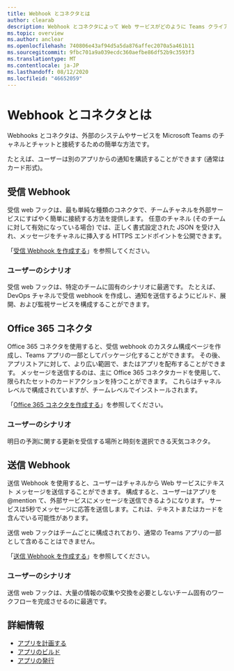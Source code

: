 ```yaml
---
title: Webhook とコネクタとは
author: clearab
description: Webhook とコネクタによって Web サービスがどのように Teams クライアントに接続されるかについて説明します。
ms.topic: overview
ms.author: anclear
ms.openlocfilehash: 740806e43af94d5a5da876affec2070a5a461b11
ms.sourcegitcommit: 9fbc701a9a039ecdc360aefbe86df52b9c3593f3
ms.translationtype: MT
ms.contentlocale: ja-JP
ms.lasthandoff: 08/12/2020
ms.locfileid: "46652059"
---
```

# <a name="what-are-webhooks-and-connectors"></a>Webhook とコネクタとは

Webhooks とコネクタは、外部のシステムやサービスを Microsoft Teams のチャネルとチャットと接続するための簡単な方法です。

たとえば、ユーザーは別のアプリからの通知を購読することができます (通常はカード形式)。

## <a name="incoming-webhooks"></a>受信 Webhook

受信 web フックは、最も単純な種類のコネクタで、チームチャネルを外部サービスにすばやく簡単に接続する方法を提供します。 任意のチャネル (そのチームに対して有効になっている場合) では、正しく書式設定された JSON を受け入れ、メッセージをチャネルに挿入する HTTPS エンドポイントを公開できます。

「[受信 Webhook を作成する](~/webhooks-and-connectors/how-to/add-incoming-webhook.md)」を参照してください。

### <a name="user-scenarios"></a>ユーザーのシナリオ

受信 web フックは、特定のチームに固有のシナリオに最適です。 たとえば、DevOps チャネルで受信 webhook を作成し、通知を送信するようにビルド、展開、および監視サービスを構成することができます。

## <a name="office-365-connectors"></a>Office 365 コネクタ

Office 365 コネクタを使用すると、受信 webhook のカスタム構成ページを作成し、Teams アプリの一部としてパッケージ化することができます。 その後、アプリストアに対して、より広い範囲で、またはアプリを配布することができます。 メッセージを送信するのは、主に Office 365 コネクタカードを使用して、限られたセットのカードアクションを持つことができます。 これらはチャネルレベルで構成されていますが、チームレベルでインストールされます。

「[Office 365 コネクタを作成する](~/webhooks-and-connectors/how-to/connectors-creating.md)」を参照してください。

### <a name="user-scenarios"></a>ユーザーのシナリオ

明日の予測に関する更新を受信する場所と時刻を選択できる天気コネクタ。

## <a name="outgoing-webhooks"></a>送信 Webhook

送信 Webhook を使用すると、ユーザーはチャネルから Web サービスにテキスト メッセージを送信することができます。 構成すると、ユーザーはアプリを @mention て、外部サービスにメッセージを送信できるようになります。 サービスは5秒でメッセージに応答を送信します。これは、テキストまたはカードを含んでいる可能性があります。

送信 web フックはチームごとに構成されており、通常の Teams アプリの一部として含めることはできません。

「[送信 Webhook を作成する](~/webhooks-and-connectors/how-to/add-outgoing-webhook.md)」を参照してください。

### <a name="user-scenarios"></a>ユーザーのシナリオ

送信 web フックは、大量の情報の収集や交換を必要としないチーム固有のワークフローを完成させるのに最適です。

## <a name="learn-more"></a>詳細情報

* [アプリを計画する](../../concepts/extensibility-points.md)
* [アプリのビルド](../../concepts/building-an-app.md)
* [アプリの発行](../../concepts/deploy-and-publish/overview.md)
